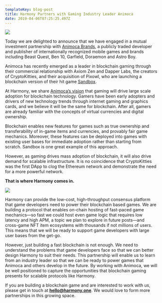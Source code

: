 ```yaml
---
templateKey: blog-post
title: Harmony Partners with Gaming Industry Leader Animoca
date: 2019-04-06T07:25:25.497Z
---
```

![](images/uploaded/1-vd87ajlpn-dblnoxh2rwmapng_1553622390.png)

Today we are delighted to announce that we have engaged in a mutual investment partnership with [Animoca Brands](https://www.animocabrands.com/), a publicly traded developer and publisher of internationally recognized mobile games and brands including Beast Quest, Ben 10, Garfield, Doraemon and Astro Boy.

Animoca has recently emerged as a leader in blockchain gaming through their commercial relationship with Axiom Zen and Dapper Labs, the creators of CryptoKitties, and their acquisition of Pixowl, who are launching a blockchain version of their hit game [Sandbox](https://medium.com/sandbox-game/what-is-the-sandbox-9f56180c485).

At Harmony, we share [Animoca’s vision](https://www.asx.com.au/asxpdf/20180914/pdf/43ybbnt1vzbky0.pdf#page=20) that gaming will drive large scale adoption for blockchain technology. Gamers have been early adopters and drivers of new technology trends through internet gaming and graphics cards, and we believe it will be the same for blockchain. After all, gamers are already familiar with the concepts of virtual currencies and digital ownership.

Blockchain enables new features for games such as true ownership and transferability of in-game items and currencies, and provably fair game mechanics. Moreover, these features can be deployed into games with existing user bases for immediate adoption rather than starting from scratch. Sandbox is one great example of this approach.

However, as gaming drives mass adoption of blockchain, it will also drive demand for scalable infrastructure. It is no coincidence that CryptoKitties was the first DApp to clog the Ethereum network and demonstrate the need for a more powerful network.

**That is where Harmony comes in.**

![](images/uploaded/1-p6kileoipdt-ka0-vm4kxajpeg_1553622470.jpeg)

Harmony can provide the low-cost, high-throughput consensus platform that game developers need to power their blockchain based games. We are building a protocol that enables on-chain hosting of fast-paced game mechanics—so fast we could host even game logic that requires low latency and high APM, a topic we plan to explore in future posts—and cross-game NFT item ecosystems with thousands if not millions of users. This means that we will be ready to support game developers with large user bases from the get-go.

However, just building a fast blockchain is not enough. We need to understand the problems that game developers face so that we can better design Harmony to suit their needs. This partnership will enable us to learn from an industry leader so that we can be ready to power games that Animoca and others develop in the future. By working with Animoca, we will be well positioned to capture the opportunities that blockchain gaming presents for scalable protocols like Harmony.

If you are building a blockchain game and are interested to work with us, please get in touch at **hello@harmony.one**. We would love to form more partnerships in this growing space.
